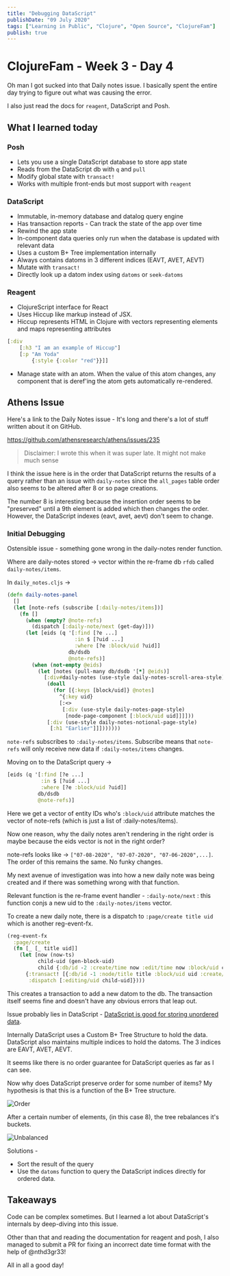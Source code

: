 ```yaml
---
title: "Debugging DataScript"
publishDate: "09 July 2020"
tags: ["Learning in Public", "Clojure", "Open Source", "ClojureFam"]
publish: true
---
```


# ClojureFam - Week 3 - Day 4

Oh man I got sucked into that Daily notes issue. I basically spent the entire day trying to figure out what was causing the error.

I also just read the docs for `reagent`, DataScript and Posh.

## What I learned today

### Posh

- Lets you use a single DataScript database to store app state
- Reads from the DataScript db with `q` and `pull`
- Modify global state with `transact!`
- Works with multiple front-ends but most support with `reagent`

### DataScript

- Immutable, in-memory database and datalog query engine
- Has transaction reports - Can track the state of the app over time
- Rewind the app state
- In-component data queries only run when the database is updated with relevant data
- Uses a custom B+ Tree implementation internally
- Always contains datoms in 3 different indices (EAVT, AVET, AEVT)
- Mutate with `transact!`
- Directly look up a datom index using `datoms` or `seek-datoms`

### Reagent

- ClojureScript interface for React
- Uses Hiccup like markup instead of JSX.
- Hiccup represents HTML in Clojure with vectors representing elements and maps representing attributes

```clojure
[:div
    [:h3 "I am an example of Hiccup"]
    [:p "Am Yoda"
        {:style {:color "red"}}]]
```

- Manage state with an atom. When the value of this atom changes, any component that is deref'ing the atom gets automatically re-rendered.

## Athens Issue

Here's a link to the Daily Notes issue - It's long and there's a lot of stuff written about it on GitHub.

https://github.com/athensresearch/athens/issues/235

> Disclaimer: I wrote this when it was super late. It might not make much sense

I think the issue here is in the order that DataScript returns the results of a query rather than an issue with `daily-notes` since the `all_pages` table order also seems to be altered after 8 or so page creations.

The number 8 is interesting because the insertion order seems to be "preserved" until a 9th element is added which then changes the order. However, the DataScript indexes (eavt, avet, aevt) don't seem to change.

### Initial Debugging

Ostensible issue - something gone wrong in the daily-notes render function.

Where are daily-notes stored -> vector within the re-frame db `rfdb` called `daily-notes/items`.

In `daily_notes.cljs` ->

```clojure
(defn daily-notes-panel
  []
  (let [note-refs (subscribe [:daily-notes/items])]
    (fn []
      (when (empty? @note-refs)
        (dispatch [:daily-note/next (get-day)]))
      (let [eids (q '[:find [?e ...]
                      :in $ [?uid ...]
                      :where [?e :block/uid ?uid]]
                    db/dsdb
                    @note-refs)]
        (when (not-empty @eids)
          (let [notes (pull-many db/dsdb '[*] @eids)]
            [:div#daily-notes (use-style daily-notes-scroll-area-style)
             (doall
               (for [{:keys [block/uid]} @notes]
                 ^{:key uid}
                 [:<>
                  [:div (use-style daily-notes-page-style)
                   [node-page-component [:block/uid uid]]]]))
             [:div (use-style daily-notes-notional-page-style)
              [:h1 "Earlier"]]]))))))
```

`note-refs` subscribes to `:daily-notes/items`. Subscribe means that `note-refs` will only receive new data if `:daily-notes/items` changes.

Moving on to the DataScript query ->

```clojure
[eids (q '[:find [?e ...]
           :in $ [?uid ...]
           :where [?e :block/uid ?uid]]
          db/dsdb
          @note-refs)]
```

Here we get a vector of entity IDs who's `:block/uid` attribute matches the vector of note-refs (which is just a list of :daily-notes/items).

Now one reason, why the daily notes aren't rendering in the right order is maybe because the eids vector is not in the right order?

note-refs looks like -> `["07-08-2020", "07-07-2020", "07-06-2020",...]`. The order of this remains the same. No funky changes.

My next avenue of investigation was into how a new daily note was being created and if there was something wrong with that function.

Relevant function is the re-frame event handler - `:daily-note/next` : this function conjs a new uid to the `:daily-notes/items` vector.

To create a new daily note, there is a dispatch to `:page/create title uid` which is another reg-event-fx.

```clojure
(reg-event-fx
  :page/create
  (fn [_ [_ title uid]]
    (let [now (now-ts)
          child-uid (gen-block-uid)
          child {:db/id -2 :create/time now :edit/time now :block/uid child-uid :block/order 0 :block/open true :block/string ""}]
      {:transact! [{:db/id -1 :node/title title :block/uid uid :create/time now :edit/time now :block/children [child]}]
       :dispatch [:editing/uid child-uid]})))
```

This creates a transaction to add a new datom to the db. The transaction itself seems fine and doesn't have any obvious errors that leap out.

Issue probably lies in DataScript - [DataScript is good for storing unordered data](https://github.com/tonsky/datascript/wiki/Tips-&-tricks#preserving-order).

Internally DataScript uses a Custom B+ Tree Structure to hold the data. DataScript also maintains multiple indices to hold the datoms. The 3 indices are EAVT, AVET, AEVT.

It seems like there is no order guarantee for DataScript queries as far as I can see.

Now why does DataScript preserve order for some number of items? My hypothesis is that this is a function of the B+ Tree structure.

![Order](../assets/datascript-order.png)

After a certain number of elements, (in this case 8), the tree rebalances it's buckets.

![Unbalanced](../assets/datascript-unbalance.png)

Solutions -

- Sort the result of the query
- Use the `datoms` function to query the DataScript indices directly for ordered data.

## Takeaways

Code can be complex sometimes. But I learned a lot about DataScript's internals by deep-diving into this issue.

Other than that and reading the documentation for reagent and posh, I also managed to submit a PR for fixing an incorrect date time format with the help of @nthd3gr33!

All in all a good day!
